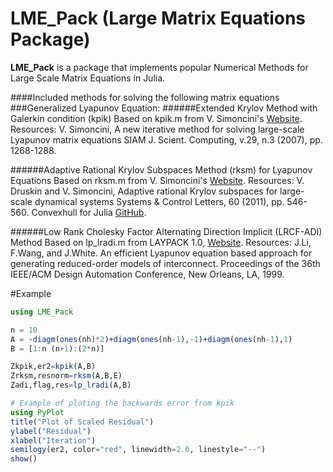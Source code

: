 # LME_Pack (Large Matrix Equations Package)
**LME_Pack** is a package that implements popular Numerical Methods for Large Scale Matrix Equations in Julia.

####Included methods for solving the following matrix equations
###Generalized Lyapunov Equation:
######Extended Krylov Method with Galerkin condition (kpik)
Based on kpik.m from V. Simoncini's [Website](http://www.dm.unibo.it/~simoncin/software.html). 
Resources:
V. Simoncini, 
A new iterative method for solving large-scale Lyapunov matrix equations 
SIAM J. Scient. Computing, v.29, n.3 (2007), pp. 1268-1288. 

######Adaptive Rational Krylov Subspaces Method (rksm) for Lyapunov Equations
Based on rksm.m from V. Simoncini's [Website](http://www.dm.unibo.it/~simoncin/software.html).
Resources:
V. Druskin and V. Simoncini, 
Adaptive rational Krylov subspaces for large-scale dynamical systems 
Systems & Control Letters, 60 (2011), pp. 546-560. 
Convexhull for Julia [GitHub](https://github.com/intdxdt/convexhull.jl).

######Low Rank Cholesky Factor Alternating Direction Implicit (LRCF-ADI) Method
Based on lp_lradi.m from LAYPACK 1.0, [Website](https://www.tu-chemnitz.de/sfb393/lyapack/).
Resources:
J.Li, F.Wang, and J.White.
An efficient Lyapunov equation based approach for generating
reduced-order models of interconnect.
Proceedings of the 36th IEEE/ACM Design Automation Conference,
New Orleans, LA, 1999.

#Example
```julia
using LME_Pack

n = 10
A = -diagm(ones(nh)*2)+diagm(ones(nh-1),-1)+diagm(ones(nh-1),1)
B = [1:n (n+1):(2*n)]

Zkpik,er2=kpik(A,B)
Zrksm,resnorm=rksm(A,B,E)
Zadi,flag,res=lp_lradi(A,B)

# Example of ploting the backwards error from kpik
using PyPlot
title("Plot of Scaled Residual")
ylabel("Residual")
xlabel("Iteration")
semilogy(er2, color="red", linewidth=2.0, linestyle="--")
show()
```

```julia


 ```
